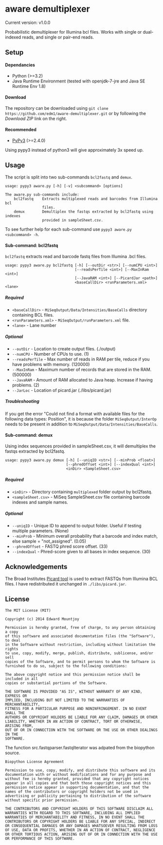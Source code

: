 aware demultiplexer
===================

Current version: v1.0.0

Probabilistic demultiplexer for Illumina bcl files. Works with single or dual-
indexed reads, and single or pair-end reads.

## Setup

#### Dependancies
- Python (>=3.2)
- Java Runtime Environment (tested with openjdk-7-jre and Java SE Runtime Env 1.8)

#### Download
The repository can be downloaded using `git clone https://github.com/edm1/aware-demultiplexer.git` or by following the *Download ZIP* link on the right.

#### Recommended
- [PyPy3](http://pypy.org/) (>=2.4.0)

Using pypy3 instead of python3 will give approximately 3x speed up.

## Usage

The script is split into two sub-commands `bcl2fastq` and `demux`.

```
usage: pypy3 aware.py [-h] [-v] <subcommand> [options]

The aware.py sub-commands include:
    bcl2fastq    Extracts multiplexed reads and barcodes from Illumina bcl
                 files.
    demux        Demultiplex the fastqs extracted by bcl2fastq using indexes
                 provided in sampleSheet.csv.
```

To see further help for each sub-command use `pypy3 aware.py <subcommand> -h`.

#### Sub-command: bcl2fastq

`bcl2fastq` extracts read and barcode fastq files from Illumina .bcl files.

```
usage: pypy3 aware.py bcl2fastq [-h] [--outDir <str>] [--numCPU <int>]
                                [--readsPerTile <int>] [--MaxInRam <int>]
                                [--JavaRAM <int>] [--PicardJar <path>]
                                <baseCallDir> <runParameters.xml> <lane>
```


##### Required
- `<baseCallDir>` - `MiSeqOutput/Data/Intensities/BaseCalls` directory containing BCL files.
- `<runParameters.xml>` - `MiSeqOutput/runParameters.xml` file.
- `<lane>` - Lane number

##### Optional
- `--outDir` - Location to create output files. (./output)
- `--numCPU` - Number of CPUs to use. (1)
- `--readsPerTile` - Max number of reads in RAM per tile, reduce if you have problems with memory. (120000)
- `--MaxInRam` - Maximum number of records that are stored in the RAM. (500000)
- `--JavaRAM` - Amount of RAM allocated to Java heap. Increase if having problems. (2)
- `--JarLoc` - Location of picard.jar (./libs/picard.jar)

##### Troubleshooting
If you get the error "Could not find a format with available files for the following data types: Position", it is because the folder `MiSeqOutput/InterOp` needs to be present in addition to `MiSeqOutput/Data/Intensities/BaseCalls`.

#### Sub-command: demux

Using index sequences provided in sampleSheet.csv, it will demultiplex the fastqs extracted by bcl2fastq.

```
usage: pypy3 aware.py demux [-h] [--uniqID <str>] [--minProb <float>]
                            [--phredOffset <int>] [--indexQual <int>]
                            <inDir> <SampleSheet.csv>
```

##### Required
- `<inDir>` - Directory containing `multiplexed` folder output by bcl2fastq.
- `<sampleSheet.csv>` - MiSeq SampleSheet.csv file containing barcode indexes and sample names.

##### Optional
- `--uniqID` - Unique ID to append to output folder. Useful if testing multiple parameters. (None)
- `--minProb` - Minimum overall probability that a barcode and index match, else sample = "not_assigned". (0.05)
- `--phredOffset` - FASTQ phred score offset. (33)
- `--indexQual` - Phred-score given to all bases in index sequence. (30)

## Acknowledgements

The Broad Institutes [Picard tool](github.com/broadinstitute/picard) is used to extract FASTQs from Illumina BCL files. I have redistributed it unchanged in `./libs/picard.jar`.

## License

```
The MIT License (MIT)

Copyright (c) 2014 Edward Mountjoy

Permission is hereby granted, free of charge, to any person obtaining a copy
of this software and associated documentation files (the "Software"), to deal
in the Software without restriction, including without limitation the rights
to use, copy, modify, merge, publish, distribute, sublicense, and/or sell
copies of the Software, and to permit persons to whom the Software is
furnished to do so, subject to the following conditions:

The above copyright notice and this permission notice shall be included in all
copies or substantial portions of the Software.

THE SOFTWARE IS PROVIDED "AS IS", WITHOUT WARRANTY OF ANY KIND, EXPRESS OR
IMPLIED, INCLUDING BUT NOT LIMITED TO THE WARRANTIES OF MERCHANTABILITY,
FITNESS FOR A PARTICULAR PURPOSE AND NONINFRINGEMENT. IN NO EVENT SHALL THE
AUTHORS OR COPYRIGHT HOLDERS BE LIABLE FOR ANY CLAIM, DAMAGES OR OTHER
LIABILITY, WHETHER IN AN ACTION OF CONTRACT, TORT OR OTHERWISE, ARISING FROM,
OUT OF OR IN CONNECTION WITH THE SOFTWARE OR THE USE OR OTHER DEALINGS IN THE
SOFTWARE.
```

The function src.fastqparser.fastqIterator was adpated from the biopython source.

```
Biopython License Agreement

Permission to use, copy, modify, and distribute this software and its
documentation with or without modifications and for any purpose and
without fee is hereby granted, provided that any copyright notices
appear in all copies and that both those copyright notices and this
permission notice appear in supporting documentation, and that the
names of the contributors or copyright holders not be used in
advertising or publicity pertaining to distribution of the software
without specific prior permission.

THE CONTRIBUTORS AND COPYRIGHT HOLDERS OF THIS SOFTWARE DISCLAIM ALL
WARRANTIES WITH REGARD TO THIS SOFTWARE, INCLUDING ALL IMPLIED
WARRANTIES OF MERCHANTABILITY AND FITNESS, IN NO EVENT SHALL THE
CONTRIBUTORS OR COPYRIGHT HOLDERS BE LIABLE FOR ANY SPECIAL, INDIRECT
OR CONSEQUENTIAL DAMAGES OR ANY DAMAGES WHATSOEVER RESULTING FROM LOSS
OF USE, DATA OR PROFITS, WHETHER IN AN ACTION OF CONTRACT, NEGLIGENCE
OR OTHER TORTIOUS ACTION, ARISING OUT OF OR IN CONNECTION WITH THE USE
OR PERFORMANCE OF THIS SOFTWARE.
```